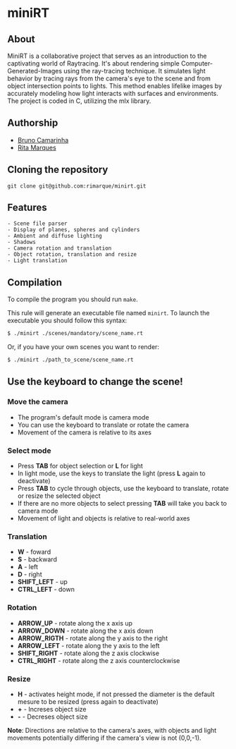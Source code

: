 # **miniRT**

## **About**
MiniRT is a collaborative project that serves as an introduction to the captivating world of Raytracing.
It's about rendering simple Computer-Generated-Images using the ray-tracing technique. 
It simulates light behavior by tracing rays from the camera's eye to the scene and from object intersection points to lights.
This method enables lifelike images by accurately modeling how light interacts with surfaces and environments.
The project is coded in C, utilizing the mlx library.

## **Authorship**

- [Bruno Camarinha](https://github.com/bcamarinha92)
- [Rita Marques](https://github.com/rimarque)

## **Cloning the repository**

```shell
git clone git@github.com:rimarque/minirt.git 
```

## **Features**
```
- Scene file parser
- Display of planes, spheres and cylinders
- Ambient and diffuse lighting
- Shadows
- Camera rotation and translation
- Object rotation, translation and resize
- Light translation
```

## **Compilation**
To compile the program you should run `make`.

This rule will generate an executable file named `minirt`. To launch the executable you should follow this syntax:

```sh
$ ./minirt ./scenes/mandatory/scene_name.rt
```
Or, if you have your own scenes you want to render:

```sh
$ ./minirt ./path_to_scene/scene_name.rt
```

## **Use the keyboard to change the scene!**

### **Move the camera**
- The program's default mode is camera mode
- You can use the keyboard to translate or rotate the camera
- Movement of the camera is relative to its axes

### **Select mode**
- Press **TAB** for object selection or **L** for light
- In light mode, use the keys to translate the light (press **L** again to deactivate)
- Press **TAB** to cycle through objects, use the keyboard to translate, rotate or resize the selected object
- If there are no more objects to select pressing **TAB** will take you back to camera mode
- Movement of light and objects is relative to real-world axes

### **Translation**
- **W** - foward
- **S** - backward
- **A** - left
- **D** - right
- **SHIFT_LEFT** - up
- **CTRL_LEFT** - down

### **Rotation**
- **ARROW_UP** - rotate along the x axis up
- **ARROW_DOWN** - rotate along the x axis down
- **ARROW_RIGTH** - rotate along the y axis to the right
- **ARROW_LEFT** - rotate along the y axis to the left
- **SHIFT_RIGHT** - rotate along the z axis clockwise
- **CTRL_RIGHT** - rotate along the z axis counterclockwise

### **Resize**
- **H** - activates height mode, if not pressed the diameter is the default mesure to be resized (press again to deactivate)
- **+** - Increses object size
- **-** - Decreses object size

**Note**: Directions are relative to the camera's axes, with objects and light movements potentially differing if the camera's view is not (0,0,-1).
